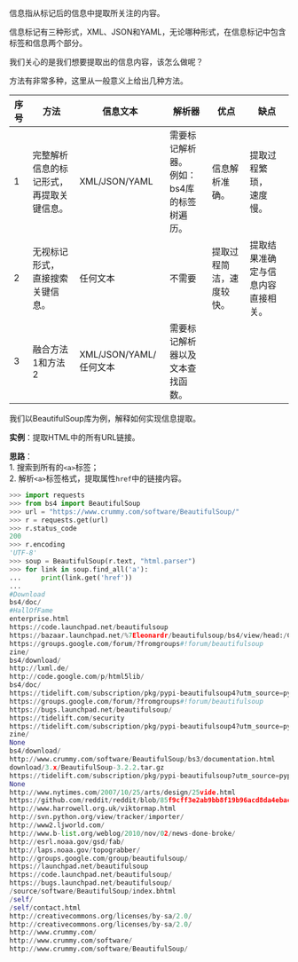 
信息指从标记后的信息中提取所关注的内容。

信息标记有三种形式，XML、JSON和YAML，无论哪种形式，在信息标记中包含标签和信息两个部分。

我们关心的是我们想要提取出的信息内容，该怎么做呢？

方法有非常多种，这里从一般意义上给出几种方法。

| 序号 | 方法                                     | 信息文本               | 解析器                                         | 优点                     | 缺点                               |
| ---- | ---------------------------------------- | ---------------------- | ---------------------------------------------- | ------------------------ | ---------------------------------- |
| 1    | 完整解析信息的标记形式，再提取关键信息。 | XML/JSON/YAML          | 需要标记解析器。<br/>例如：bs4库的标签树遍历。 | 信息解析准确。           | 提取过程繁琐，<br/>速度慢。        |
| 2    | 无视标记形式，<br/>直接搜索关键信息。    | 任何文本               | 不需要                                         | 提取过程简洁，速度较快。 | 提取结果准确定与信息内容直接相关。 |
| 3    | 融合方法1和方法2                         | XML/JSON/YAML/任何文本 | 需要标记解析器以及文本查找函数。               |                          |                                    |

我们以BeautifulSoup库为例，解释如何实现信息提取。

<!--more-->

**实例**：提取HTML中的所有URL链接。

**思路**：<br/>1. 搜索到所有的`<a>`标签；<br/>2. 解析`<a>`标签格式，提取属性`href`中的链接内容。

```python
>>> import requests
>>> from bs4 import BeautifulSoup
>>> url = "https://www.crummy.com/software/BeautifulSoup/"
>>> r = requests.get(url)
>>> r.status_code
200
>>> r.encoding
'UTF-8'
>>> soup = BeautifulSoup(r.text, "html.parser")
>>> for link in soup.find_all('a'):
...     print(link.get('href'))
... 
#Download
bs4/doc/
#HallOfFame
enterprise.html
https://code.launchpad.net/beautifulsoup
https://bazaar.launchpad.net/%7Eleonardr/beautifulsoup/bs4/view/head:/CHANGELOG
https://groups.google.com/forum/?fromgroups#!forum/beautifulsoup
zine/
bs4/download/
http://lxml.de/
http://code.google.com/p/html5lib/
bs4/doc/
https://tidelift.com/subscription/pkg/pypi-beautifulsoup4?utm_source=pypi-beautifulsoup4&utm_medium=referral&utm_campaign=enterprise
https://groups.google.com/forum/?fromgroups#!forum/beautifulsoup
https://bugs.launchpad.net/beautifulsoup/
https://tidelift.com/security
https://tidelift.com/subscription/pkg/pypi-beautifulsoup4?utm_source=pypi-beautifulsoup4&utm_medium=referral&utm_campaign=website
zine/
None
bs4/download/
http://www.crummy.com/software/BeautifulSoup/bs3/documentation.html
download/3.x/BeautifulSoup-3.2.2.tar.gz
https://tidelift.com/subscription/pkg/pypi-beautifulsoup?utm_source=pypi-beautifulsoup&utm_medium=referral&utm_campaign=website
None
http://www.nytimes.com/2007/10/25/arts/design/25vide.html
https://github.com/reddit/reddit/blob/85f9cff3e2ab9bb8f19b96acd8da4ebacc079f04/r2/r2/lib/media.py
http://www.harrowell.org.uk/viktormap.html
http://svn.python.org/view/tracker/importer/
http://www2.ljworld.com/
http://www.b-list.org/weblog/2010/nov/02/news-done-broke/
http://esrl.noaa.gov/gsd/fab/
http://laps.noaa.gov/topograbber/
http://groups.google.com/group/beautifulsoup/
https://launchpad.net/beautifulsoup
https://code.launchpad.net/beautifulsoup/
https://bugs.launchpad.net/beautifulsoup/
/source/software/BeautifulSoup/index.bhtml
/self/
/self/contact.html
http://creativecommons.org/licenses/by-sa/2.0/
http://creativecommons.org/licenses/by-sa/2.0/
http://www.crummy.com/
http://www.crummy.com/software/
http://www.crummy.com/software/BeautifulSoup/
```

